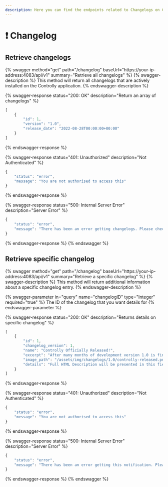 ```yaml
---
description: Here you can find the endpoints related to Changelogs on Controlly
---
```


# ❗ Changelog

## Retrieve changelogs

{% swagger method="get" path="/changelog" baseUrl="https://your-ip-address:4083/api/v1" summary="Retrieve all changelogs" %}
{% swagger-description %}
This method will return all changelogs that are actively installed on the Controlly application.
{% endswagger-description %}

{% swagger-response status="200: OK" description="Return an array of changelogs" %}
```javascript
[
    {
        "id": 1,
        "version": "1.0",
        "release_date": "2022-08-28T00:00:00+00:00"
    }
]
```
{% endswagger-response %}

{% swagger-response status="401: Unauthorized" description="Not Authenticated" %}
```javascript
{
    "status": "error",
    "message": "You are not authorised to access this"
}
```
{% endswagger-response %}

{% swagger-response status="500: Internal Server Error" description="Server Error" %}
```javascript
{
    "status": "error",
    "message": "There has been an error getting changelogs. Please check your Controlly Log for information"
}
```
{% endswagger-response %}
{% endswagger %}

## Retrieve specific changelog

{% swagger method="get" path="/changelog" baseUrl="https://your-ip-address:4083/api/v1" summary="Retrieve a specific changelog" %}
{% swagger-description %}
This method will return additional information about a specific changelog entry.
{% endswagger-description %}

{% swagger-parameter in="query" name="changelogID" type="Integer" required="true" %}
The ID of the changelog that you want details for
{% endswagger-parameter %}

{% swagger-response status="200: OK" description="Returns details on specific changelog" %}
```javascript
[
    {
        "id": 1,
        "changelog_version": 1,
        "name": "Controlly Officially Released!",
        "excerpt": "After many months of development version 1.0 is finally here...",
        "image_path": "/assets/img/changelogs/1.0/controlly-released.png",
        "details": "Full HTML Description will be presented in this field"
    }
]
```
{% endswagger-response %}

{% swagger-response status="401: Unauthorized" description="Not Authenticated" %}
```javascript
{
    "status": "error",
    "message": "You are not authorised to access this"
}
```
{% endswagger-response %}

{% swagger-response status="500: Internal Server Error" description="Server Error" %}
```javascript
{
    "status": "error",
    "message": "There has been an error getting this notification. Please check your Controlly Log for information"
}
```
{% endswagger-response %}
{% endswagger %}
